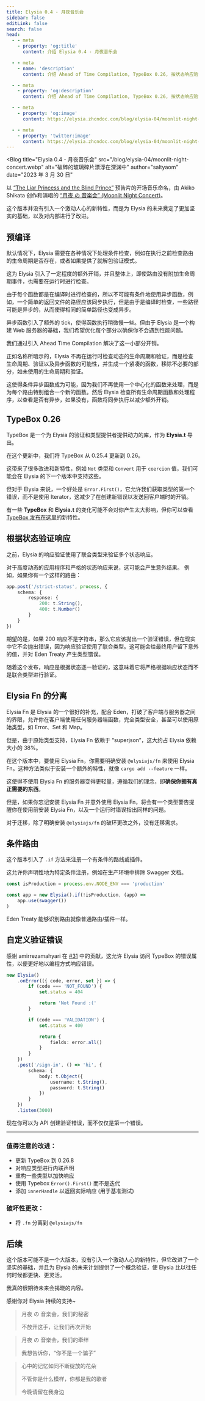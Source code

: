 ```yaml
---
title: Elysia 0.4 - 月夜音乐会
sidebar: false
editLink: false
search: false
head:
  - - meta
    - property: 'og:title'
      content: 介绍 Elysia 0.4 - 月夜音乐会

  - - meta
    - name: 'description'
      content: 介绍 Ahead of Time Compilation, TypeBox 0.26, 按状态响应验证, 和 Elysia Fn 的分离。

  - - meta
    - property: 'og:description'
      content: 介绍 Ahead of Time Compilation, TypeBox 0.26, 按状态响应验证, 和 Elysia Fn 的分离

  - - meta
    - property: 'og:image'
      content: https://elysia.zhcndoc.com/blog/elysia-04/moonlit-night-concert.webp

  - - meta
    - property: 'twitter:image'
      content: https://elysia.zhcndoc.com/blog/elysia-04/moonlit-night-concert.webp
---
```


<script setup>
    import Blog from '../../components/blog/Layout.vue'
</script>

<Blog
    title="Elysia 0.4 - 月夜音乐会"
    src="/blog/elysia-04/moonlit-night-concert.webp"
    alt="破碎的玻璃碎片漂浮在深渊中"
    author="saltyaom"
    date="2023 年 3 月 30 日"
>

以 [“The Liar Princess and the Blind Prince”](https://youtu.be/UdBespMvxaA) 预告片的开场音乐命名，由 Akiko Shikata 创作和演唱的 [“月夜 の 音楽会” (Moonlit Night Concert)](https://youtu.be/o8b-IQulh1c)。

这个版本并没有引入一个激动人心的新特性，而是为 Elysia 的未来奠定了更加坚实的基础，以及对内部进行了改进。

## 预编译
默认情况下，Elysia 需要在各种情况下处理条件检查，例如在执行之前检查路由的生命周期是否存在，或者如果提供了就解包验证模式。

这为 Elysia 引入了一定程度的额外开销，并且整体上，即使路由没有附加生命周期事件，也需要在运行时进行检查。

由于每个函数都是在编译时进行检查的，所以不可能有条件地使用异步函数，例如，一个简单的返回文件的路径应该同步执行，但是由于是编译时检查，一些路径可能是异步的，从而使得相同的简单路径也变成异步。

异步函数引入了额外的 tick，使得函数执行稍微慢一些。但由于 Elysia 是一个构建 Web 服务器的基础，我们希望优化每个部分以确保你不会遇到性能问题。

我们通过引入 Ahead Time Compilation 解决了这一小部分开销。

正如名称所暗示的，Elysia 不再在运行时检查动态的生命周期和验证，而是检查生命周期、验证以及异步函数的可能性，并生成一个紧凑的函数，移除不必要的部分，如未使用的生命周期和验证。

这使得条件异步函数成为可能，因为我们不再使用一个中心化的函数来处理，而是为每个路由特别组合一个新的函数。然后 Elysia 检查所有生命周期函数和处理程序，以查看是否有异步，如果没有，函数将同步执行以减少额外开销。

## TypeBox 0.26
TypeBox 是一个为 Elysia 的验证和类型提供者提供动力的库，作为 **Elysia.t** 导出。

在这个更新中，我们将 TypeBox 从 0.25.4 更新到 0.26。

这带来了很多改进和新特性，例如 `Not` 类型和 `Convert` 用于 `coercion` 值，我们可能会在 Elysia 的下一个版本中支持这些。

但对于 Elysia 来说，一个好处是 `Error.First()`，它允许我们获取类型的第一个错误，而不是使用 Iterator，这减少了在创建新错误以发送回客户端时的开销。

有一些 **TypeBox** 和 **Elysia.t** 的变化可能不会对你产生太大影响，但你可以查看 [TypeBox 发布在这里](https://github.com/sinclairzx81/typebox/blob/master/changelog/0.26.0.md)的新特性。

## 根据状态验证响应
之前，Elysia 的响应验证使用了联合类型来验证多个状态响应。

对于高度动态的应用程序和严格的状态响应来说，这可能会产生意外结果。
例如，如果你有一个这样的路由：
```ts
app.post('/strict-status', process, {
    schema: {
        response: {
            200: t.String(),
            400: t.Number()
        }
    }
})
```

期望的是，如果 200 响应不是字符串，那么它应该抛出一个验证错误，但在现实中它不会抛出错误，因为响应验证使用了联合类型。这可能会给最终用户留下意外的值，并对 Eden Treaty 产生类型错误。

随着这个发布，响应是根据状态逐一验证的，这意味着它将严格根据响应状态而不是联合类型进行验证。

## Elysia Fn 的分离
Elysia Fn 是 Elysia 的一个很好的补充，配合 Eden，打破了客户端与服务器之间的界限，允许你在客户端使用任何服务器端函数，完全类型安全，甚至可以使用原始类型，如 Error、Set 和 Map。

但是，由于原始类型支持，Elysia Fn 依赖于 “superjson”，这大约占 Elysia 依赖大小的 38%。

在这个版本中，要使用 Elysia Fn，你需要明确安装 `@elysiajs/fn` 来使用 Elysia Fn。这种方法类似于安装一个额外的特性，就像 `cargo add --feature` 一样。

这使得不使用 Elysia Fn 的服务器变得更轻量，遵循我们的理念，即**确保你拥有真正需要的东西**。

但是，如果你忘记安装 Elysia Fn 并意外使用 Elysia Fn，将会有一个类型警告提醒你在使用前安装 Elysia Fn，以及一个运行时错误指出同样的问题。

对于迁移，除了明确安装 `@elysiajs/fn` 的破环更改之外，没有迁移需求。

## 条件路由
这个版本引入了 `.if` 方法来注册一个有条件的路线或插件。

这允许你声明性地为特定条件注册，例如在生产环境中排除 Swagger 文档。
```ts
const isProduction = process.env.NODE_ENV === 'production'

const app = new Elysia().if(!isProduction, (app) =>
    app.use(swagger())
)
```

Eden Treaty 能够识别路由就像普通路由/插件一样。

## 自定义验证错误
感谢 amirrezamahyari 在 [#31](https://github.com/elysiajs/elysia/pull/31) 中的贡献，这允许 Elysia 访问 TypeBox 的错误属性，以便更好地以编程方式响应错误。

```ts
new Elysia()
    .onError(({ code, error, set }) => {
        if (code === 'NOT_FOUND') {
            set.status = 404

            return 'Not Found :('
        }

        if (code === 'VALIDATION') {
            set.status = 400

            return {
                fields: error.all()
            }
        }
    })
    .post('/sign-in', () => 'hi', {
        schema: {
            body: t.Object({
                username: t.String(),
                password: t.String()
            })
        }
    })
    .listen(3000)
```

现在你可以为 API 创建验证错误，而不仅仅是第一个错误。

---

### 值得注意的改进：
- 更新 TypeBox 到 0.26.8
- 对响应类型进行内联声明
- 重构一些类型以加快响应
- 使用 Typebox `Error().First()` 而不是迭代
- 添加 `innerHandle` 以返回实际响应 (用于基准测试)

### 破坏性更改：
- 将 `.fn` 分离到 `@elysiajs/fn`

## 后续
这个版本可能不是一个大版本，没有引入一个激动人心的新特性，但它改进了一个坚实的基础，并且为 Elysia 的未来计划提供了一个概念验证，使 Elysia 比以往任何时候都更快、更灵活。

我真的很期待未来会揭晓的内容。

感谢你对 Elysia 持续的支持~

> 月夜 の 音楽会，我们的秘密
>
> 不放开这手，让我们再次开始

> 月夜 の 音楽会，我们的牵绊
>
> 我想告诉你，“你不是一个骗子”

> 心中的记忆如同不断绽放的花朵
>
> 不管你是什么模样，你都是我的歌者
>
> 今晚请留在我身边

</Blog>